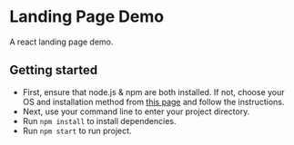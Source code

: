 # Landing Page Demo

A react landing page demo.

## Getting started

-   First, ensure that node.js & npm are both installed. If not, choose your OS and installation method from [this page](https://nodejs.org/en/download/package-manager/) and follow the instructions.
-   Next, use your command line to enter your project directory.
-   Run `npm install` to install dependencies.
-   Run `npm start` to run project.
